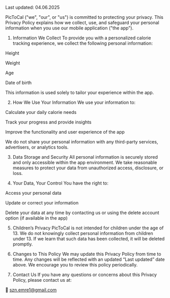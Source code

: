 Last updated: 04.06.2025

PicToCal ("we", "our", or "us") is committed to protecting your privacy. This Privacy Policy explains how we collect, use, and safeguard your personal information when you use our mobile application ("the app").

1. Information We Collect
To provide you with a personalized calorie tracking experience, we collect the following personal information:

Height

Weight

Age

Date of birth

This information is used solely to tailor your experience within the app.

2. How We Use Your Information
We use your information to:

Calculate your daily calorie needs

Track your progress and provide insights

Improve the functionality and user experience of the app

We do not share your personal information with any third-party services, advertisers, or analytics tools.

3. Data Storage and Security
All personal information is securely stored and only accessible within the app environment. We take reasonable measures to protect your data from unauthorized access, disclosure, or loss.

4. Your Data, Your Control
You have the right to:

Access your personal data

Update or correct your information

Delete your data at any time by contacting us or using the delete account option (if available in the app)

5. Children’s Privacy
PicToCal is not intended for children under the age of 13. We do not knowingly collect personal information from children under 13. If we learn that such data has been collected, it will be deleted promptly.

6. Changes to This Policy
We may update this Privacy Policy from time to time. Any changes will be reflected with an updated “Last updated” date above. We encourage you to review this policy periodically.

7. Contact Us
If you have any questions or concerns about this Privacy Policy, please contact us at:

📧 szn.emre1@gmail.com
